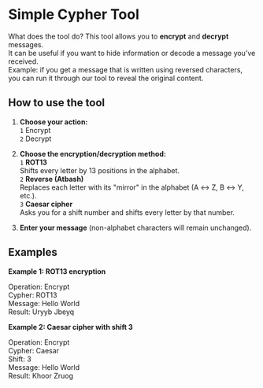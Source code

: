 # Simple Cypher Tool

What does the tool do?
This tool allows you to **encrypt** and **decrypt** messages.  
It can be useful if you want to hide information or decode a message you’ve received.  
Example: if you get a message that is written using reversed characters, you can run it through our tool to reveal the original content.

## How to use the tool

1. **Choose your action:**
   <br>`1` Encrypt
   <br>`2` Decrypt

2. **Choose the encryption/decryption method:**
    <br> `1` **ROT13**  
      Shifts every letter by 13 positions in the alphabet.
    <br> `2` **Reverse (Atbash)**  
      Replaces each letter with its "mirror" in the alphabet (A ↔ Z, B ↔ Y, etc.).
    <br> `3` **Caesar cipher**  
      Asks you for a shift number and shifts every letter by that number.

3. **Enter your message** (non-alphabet characters will remain unchanged).

## Examples

**Example 1: ROT13 encryption**

Operation: Encrypt<br>
Cypher: ROT13<br>
Message: Hello World<br>
Result: Uryyb Jbeyq<br>


**Example 2: Caesar cipher with shift 3**

Operation: Encrypt<br>
Cypher: Caesar<br>
Shift: 3<br>
Message: Hello World<br>
Result: Khoor Zruog